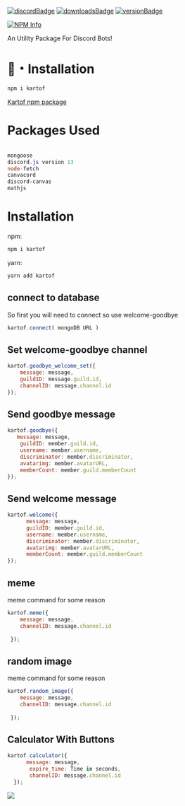 [![discordBadge](https://img.shields.io/badge/Chat-Click%20here-7289d9?style=for-the-badge&logo=discord)](https://discord.gg/BxZJHQREsA)
[![downloadsBadge](https://img.shields.io/npm/dt/nuggies?style=for-the-badge)](https://npmjs.com/kartof)
[![versionBadge](https://img.shields.io/npm/v/nuggies?style=for-the-badge)](https://npmjs.com/kartof)



<div align="left">
  <p>
    <a href="https://nodei.co/npm/kartof
/"><img src="https://nodei.co/npm/kartof.png?downloads=true&stars=true" alt="NPM Info" /></a>
  </p>
</div>

An Utility Package For Discord Bots!

# 📂・Installation
```powershell
npm i kartof
```
	

<a href="https://www.npmjs.com/package/kartof">Kartof npm package</a>

# Packages Used
```powershell

mongoose
discord.js version 13
node-fetch
canvacord
discord-canvas
mathjs
```
# Installation

npm:
```powershell
npm i kartof
 ```

yarn:
```powershell
yarn add kartof
 ```

## connect to database

So first you will need to connect so use welcome-goodbye

  ```js
kartof.connect( mongoDB URL )
  ```
  
  ## Set welcome-goodbye channel

  ```js
kartof.goodbye_welcome_set({ 
      message: message,
      guildID: message.guild.id,
      channelID: message.channel.id
});
  ```
  
   ## Send goodbye message

  ```js
kartof.goodbye({ 
     message: message,
      guildID: member.guild.id,
      username: member.username,
	  discriminator: member.discriminator,
	  avatarimg: member.avatarURL,
	  memberCount: member.guild.memberCount
});
  ```
 ## Send welcome message

```js
kartof.welcome({ 
      message: message,
      guildID: member.guild.id,
      username: member.username,
	  discriminator: member.discriminator,
	  avatarimg: member.avatarURL,
	  memberCount: member.guild.memberCount
});
```


 ## meme
meme command for some reason 
  ```js
kartof.meme({ 
      message: message,
      channelID: message.channel.id
      
   });
```
 ## random image
meme command for some reason 
  ```js
kartof.random_image({ 
      message: message,
      channelID: message.channel.id
      
   });
```

 ## Calculator With Buttons

  ```js
kartof.calculator({
        message: message,
         expire_time: Time in seconds,
         channelID: message.channel.id
    });
```
<img src="https://media.discordapp.net/attachments/710152357966774385/943226601527713842/unknown.png">

